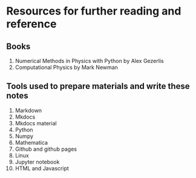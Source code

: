 # Resources for further reading and reference

## Books
1. Numerical Methods in Physics with Python by Alex Gezerlis
2. Computational Physics by Mark Newman

## Tools used to prepare materials and write these notes
1. Markdown
2. Mkdocs
3. Mkdocs material
4. Python
5. Numpy
6. Mathematica
7. Github and github pages
8. Linux
9. Jupyter notebook
10. HTML and Javascript
